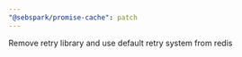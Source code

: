 ```yaml
---
"@sebspark/promise-cache": patch
---
```


Remove retry library and use default retry system from redis
